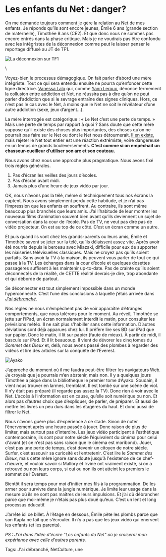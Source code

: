 # Les enfants du Net : danger?

On me demande toujours comment je gère la relation au Net de mes enfants. Je réponds qu’ils sont encore jeunes, Émile 6 ans (grande section de maternelle), Timothée 8 ans (CE2). Et que donc nous ne sommes pas encore entrés dans la phase critique. Mais je ne voudrais pas être confondu avec les intégristes de la déconnexion comme peut le laisser penser le reportage diffusé au JT de TF1.

![La déconnexion sur TF1](http://blog.tcrouzet.comhttps://tcrouzet.com/images_tc/2013/05/tctf1.jpg)

\

Voyez-bien le processus démagogique. On fait parler d’abord une mère intégriste. Tout ce qui sera entendu ensuite ne pourra qu’enfoncer cette ligne directrice. [Vanessa Lalo](http://vanessalalo.com/) qui, comme [Yann Leroux](http://www.psyetgeek.com/), dénonce fermement la collusion entre addiction et Net, ne réussira pas à dire qu’on ne peut parler d’addiction que si le sevrage entraîne des signes cliniques. Hors, ce n’est pas le cas avec le Net, à moins que le Net ne soit le révélateur d’une autre addiction (sexe, jeux d’argent…).

La mère interrogée est catégorique : « Le Net c’est une perte de temps. » Mais une perte de temps par rapport à quoi ? Sans doute que cette mère suppose qu’il existe des choses plus importantes, des choses qu’on ne pourrait pas faire sur le Net ou dont le Net nous détournerait. [Il en existe](http://blog.tcrouzet.com/2013/05/03/quelle-idee-stupide-de-se-deconnecter-pour-retrouver-le-reel/), mais rejeter le Net tout entier est une réaction extrémiste, voire dangereuse en un temps de grands bouleversements. **C’est comme si on empêchait un chasseur-cueilleur d’utiliser son arc et son couteau.**

Nous avons chez nous une approche plus pragmatique. Nous avons fixé trois règles générales.

1. Pas d’écran les veilles des jours d’écoles.
2. Pas d’écran avant midi.
3. Jamais plus d’une heure de jeux vidéo par jour.

OK, nous n’avons pas la télé, même si techniquement tous nos écrans la captent. Nous avons simplement perdu cette habitude, et je n’ai pas l’impression que les enfants en souffrent. Au contraire, ils sont même beaucoup plus branchés que leurs amis. J’ai l’habitude de leur montrer les nouveaux films d’animation souvent bien avant qu’ils deviennent un sujet de conversation dans la cour de l’école. Pas de TV, ne veut pas dire pas de vidéo projecteur. On est au top de ce côté. C’est un écran comme un autre.

Et puis quand ils vont chez les grands-parents ou leurs amis, Émile et Timothée savent se jeter sur la télé, qu’ils délaissent assez vite. Après avoir été nourris depuis le berceau avec Miazaki, difficile pour eux de supporter les niaiseries télévisuelles classiques. Mais ne croyez pas qu’ils soient parfaits. Sans avoir la TV à la maison, ils peuvent vous parler de tout ce qui passe à la TV. Les échanges dans la cour d’école et quelques dosettes passagères suffisent à les maintenir up-to-date. Pas de crainte qu’ils soient déconnectés de la réalité, de CETTE réalité devrais-je dire, trop abondante et qui déborde de partout.

Se déconnecter est tout simplement impossible dans un monde hyperconnecté. C’est l’une des conclusions à laquelle j’étais arrivée dans [*J’ai débranché*](http://blog.tcrouzet.com/jai-debranche/).

Nos règles ne nous m’empêchent pas de voir apparaître d’étranges comportements, que nous tolérons pour le moment. Au réveil, Timothée se jette sur l’iPad, un écran normalement interdit le matin, pour consulter les prévisions météo. Il ne sait plus s’habiller sans cette information. D’autres déviations sont déjà apparues chez lui. Il préfère lire ses BD sur iPad que sur papier. Donc le matin, il lit sur papier (faute de mieux). À partir de midi, il bascule sur iPad. Et il lit beaucoup. Il vient de dévorer les cinq tomes du *Sommet des Dieux* et, delà, nous avons passé des plombes à regarder des vidéos et lire des articles sur la conquête de l’Everest.

![Ayako](http://blog.tcrouzet.comhttps://tcrouzet.com/images_tc/2013/05/ayako.jpg)

J’approche du moment où il me faudra peut-être filtrer les navigateurs Web. Je croyais que je pourrais m’en abstenir, mais non. Il y a quelques jours Timothée a piqué dans la bibliothèque le premier tome d’Ayako. Soudain, il vient nous trouver en larmes, tremblant. Il est tombé sur une scène de viol. Il n’y était pas préparé (il regarde pas assez la TV). Donc rien à voir avec le Net. L’accès à l’information est en cause, qu’elle soit numérique ou non. Et alors pas d’autres choix que d’expliquer, de parler, de préparer. Et aussi de mettre les livres un peu durs dans les étagères du haut. Et donc aussi de filtrer le Net.

Nous n’avons guère plus d’expérience à ce stade. Sinon de noter l’énervement après une heure passée à jouer. Donc raison de plus de limiter, mais surtout pas d’interdire. Les jeux vidéo participent à l’esthétique contemporaine, ils sont pour notre siècle l’équivalent du cinéma pour celui d'avant (et ce n’est pas sans raison que le cinéma est moribond). Jouer, c’est pas une perte de temps, c’est devenir un citoyen de notre siècle. Surfer, c’est assouvir sa curiosité et l’entretenir. C’est lire le *Sommet des Dieux*, mais cette mère ignore sans doute jusqu’à l'existence de ce chef-d’œuvre, et vouloir savoir si Mallory et Irvine ont vraiment existé, si on a retrouvé ou non leurs corps, si oui ou non ils ont atteint les premiers le sommet de l’Everest.

Bientôt il sera temps pour moi d’initier mes fils à la programmation. De les armer pour survivre dans la jungle numérique. Je limite leur usage dans la mesure où ils ne sont pas maîtres de leurs impulsions. Et j’ai dû débrancher parce que moi-même je n’étais pas plus doué qu’eux. C’est un lent et long processus éducatif.

J’arrête ici ce billet. À l’étage en dessous, Émile pète les plombs parce que son Kapla ne fait que s’écrouler. Il n’y a pas que les jeux vidéo qui énervent les enfants (et les parents).

*PS : J'ai dans l'idée d'écrire "Les enfants du Net" où je croiserai mon expérience avec celle d'autres parents.*

Tags: J'ai débranché, NetCulture, une